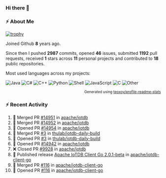 ### Hi there 👋

### :zap: About Me

[![trophy](https://github-profile-trophy.vercel.app/?username=HTHou&theme=onedark)](https://github.com/ryo-ma/github-profile-trophy)
   
Joined Github **8** years ago.

Since then I pushed **2987** commits, opened **46** issues, submitted **1192** pull requests, received **1** stars across **11** personal projects and contributed to **18** public repositories.

Most used languages across my projects:

![Java](https://img.shields.io/static/v1?style=flat-square&label=%E2%A0%80&color=555&labelColor=%23b07219&message=Java%EF%B8%B189.3%25)
![C#](https://img.shields.io/static/v1?style=flat-square&label=%E2%A0%80&color=555&labelColor=%23178600&message=C%23%EF%B8%B13.9%25)
![C++](https://img.shields.io/static/v1?style=flat-square&label=%E2%A0%80&color=555&labelColor=%23f34b7d&message=C%2B%2B%EF%B8%B12.7%25)
![Python](https://img.shields.io/static/v1?style=flat-square&label=%E2%A0%80&color=555&labelColor=%233572A5&message=Python%EF%B8%B10.7%25)
![Shell](https://img.shields.io/static/v1?style=flat-square&label=%E2%A0%80&color=555&labelColor=%2389e051&message=Shell%EF%B8%B10.7%25)
![JavaScript](https://img.shields.io/static/v1?style=flat-square&label=%E2%A0%80&color=555&labelColor=%23f1e05a&message=JavaScript%EF%B8%B10.5%25)
![C](https://img.shields.io/static/v1?style=flat-square&label=%E2%A0%80&color=555&labelColor=%23555555&message=C%EF%B8%B10.4%25)
![Other](https://img.shields.io/static/v1?style=flat-square&label=%E2%A0%80&color=555&labelColor=%23ededed&message=Other%EF%B8%B11.4%25)

<p align="right"><sub>Generated using <a href="https://github.com/marketplace/actions/profile-readme-stats">teoxoy/profile-readme-stats</a></sub></p>


<!--![](https://github.com/HTHou/HTHou/blob/output/github-contribution-grid-snake.svg)-->

<!--![Haonan Hou's github stats](https://github-readme-stats.vercel.app/api?username=HTHou&count_private=true&show_icons=true&theme=onedark)-->

<!--![Haonan Hou's wakatime stats](https://github-readme-stats.vercel.app/api/wakatime?username=HTHou&layout=compact&theme=onedark)-->

<!--![Top Langs](https://github-readme-stats.vercel.app/api/top-langs/?username=HTHou&theme=onedark&layout=compact)-->

### :zap: Recent Activity
<!--START_SECTION:activity-->
1. 🎉 Merged PR [#14951](https://github.com/apache/iotdb/pull/14951) in [apache/iotdb](https://github.com/apache/iotdb)
2. 🎉 Merged PR [#14952](https://github.com/apache/iotdb/pull/14952) in [apache/iotdb](https://github.com/apache/iotdb)
3. 💪 Opened PR [#14954](https://github.com/apache/iotdb/pull/14954) in [apache/iotdb](https://github.com/apache/iotdb)
4. 🎉 Merged PR [#3](https://github.com/thulab/iotdb-daily-build/pull/3) in [thulab/iotdb-daily-build](https://github.com/thulab/iotdb-daily-build)
5. 💪 Opened PR [#3](https://github.com/thulab/iotdb-daily-build/pull/3) in [thulab/iotdb-daily-build](https://github.com/thulab/iotdb-daily-build)
6. 💪 Opened PR [#14942](https://github.com/apache/iotdb/pull/14942) in [apache/iotdb](https://github.com/apache/iotdb)
7. ❌ Closed PR [#9928](https://github.com/apache/iotdb/pull/9928) in [apache/iotdb](https://github.com/apache/iotdb)
8. 🚀 Published release [Apache IoTDB Client Go 2.0.1-beta](https://github.com/apache/iotdb-client-go/releases/tag/v2.0.1-beta) in [apache/iotdb-client-go](https://github.com/apache/iotdb-client-go)
9. 🎉 Merged PR [#116](https://github.com/apache/iotdb-client-go/pull/116) in [apache/iotdb-client-go](https://github.com/apache/iotdb-client-go)
10. 💪 Opened PR [#116](https://github.com/apache/iotdb-client-go/pull/116) in [apache/iotdb-client-go](https://github.com/apache/iotdb-client-go)
<!--END_SECTION:activity-->

<!--
**HTHou/HTHou** is a ✨ _special_ ✨ repository because its `README.md` (this file) appears on your GitHub profile.

Here are some ideas to get you started:

- 🔭 I’m currently working on ...
- 🌱 I’m currently learning ...
- 👯 I’m looking to collaborate on ...
- 🤔 I’m looking for help with ...
- 💬 Ask me about ...
- 📫 How to reach me: ...
- 😄 Pronouns: ...
- ⚡ Fun fact: ...
-->
